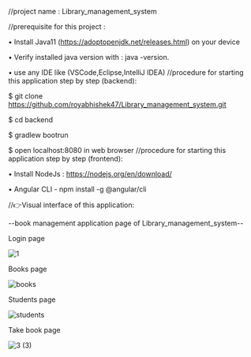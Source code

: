 //project name : Library_management_system

//prerequisite for this project :

 •	Install Java11 (https://adoptopenjdk.net/releases.html) on your device  

 •	Verify installed java version with : java -version.

 •	 use any IDE like (VSCode,Eclipse,IntelliJ IDEA)
//procedure for starting this application step by step (backend):

 $ git clone https://github.com/royabhishek47/Library_management_system.git

 $ cd backend

 $ gradlew bootrun

 $ open localhost:8080 in web browser
//procedure for starting this application step by step (frontend):

 •	Install NodeJs : https://nodejs.org/en/download/
 
 •	Angular CLI - npm install -g @angular/cli

 //👉Visual interface of this application:

--book management application page of Library_management_system--

Login page 

![1](https://github.com/MitraAbhik007/Library-Management-System/assets/92858828/7826b7cd-d348-4193-afb8-f89c14386e51)

Books page 


![books](https://github.com/MitraAbhik007/Library-Management-System/assets/92858828/332caf10-c954-4970-a8b5-d5e26128ef98)

Students page


![students](https://github.com/MitraAbhik007/Library-Management-System/assets/92858828/a5fdd4ad-cedc-483a-967a-32623cee5346)

Take book page 

![3 (3)](https://github.com/MitraAbhik007/Library-Management-System/assets/92858828/1003ca22-9849-48c3-a7fe-958cd1edbff3)

